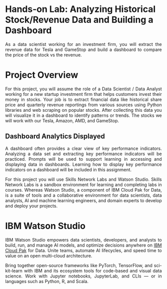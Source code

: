# Hands-on Lab: Analyzing Historical Stock/Revenue Data and Building a Dashboard
<p align="justify"> As a data scientist working for an investment firm, you will extract the revenue data for Tesla and GameStop and build a dashboard to compare the price of the stock vs the revenue.</p>

# Project Overview
<p align="justify">For this project, you will assume the role of a Data Scientist / Data Analyst working for a new startup investment firm that helps customers invest their money in stocks. Your job is to extract financial data like historical share price and quarterly revenue reportings from various sources using Python libraries and web scraping on popular stocks. After collecting this data you will visualize it in a dashboard to identify patterns or trends. The stocks we will work with our Tesla, Amazon, AMD, and GameStop.</p>

## Dashboard Analytics Displayed
<p align="justify">A dashboard often provides a clear view of key performance indicators. Analyzing a data set and extracting key performance indicators will be practiced. Prompts will be used to support learning in accessing and displaying data in dashboards. Learning how to display key performance indicators on a dashboard will be included in this assignment. </p>

<p align="justify"> For this project you will use Skills Network Labs and Watson Studio. Skills Network Labs is a sandbox environment for learning and completing labs in courses. Whereas Watson Studio, a component of IBM Cloud Pak for Data, is a suite of tools and a collaborative environment for data scientists, data analysts, AI and machine learning engineers, and domain experts to develop and deploy your projects.</p>

# IBM Watson Studio
<p align="justify">IBM Watson Studio empowers data scientists, developers, and analysts to build, run, and manage AI models, and optimize decisions anywhere on <a href="https://www.ibm.com/products/cloud-pak-for-data">IBM Cloud Pak</a> for Data. Unite teams, automate AI lifecycles, and speed time to value on an open multi-cloud architecture.</p>

<p align ="justify">Bring together open-source frameworks like PyTorch, TensorFlow, and sci-kit-learn with IBM and its ecosystem tools for code-based and visual data science. Work with Jupyter notebooks, JupyterLab, and CLIs — or in languages such as Python, R, and Scala.</p>
